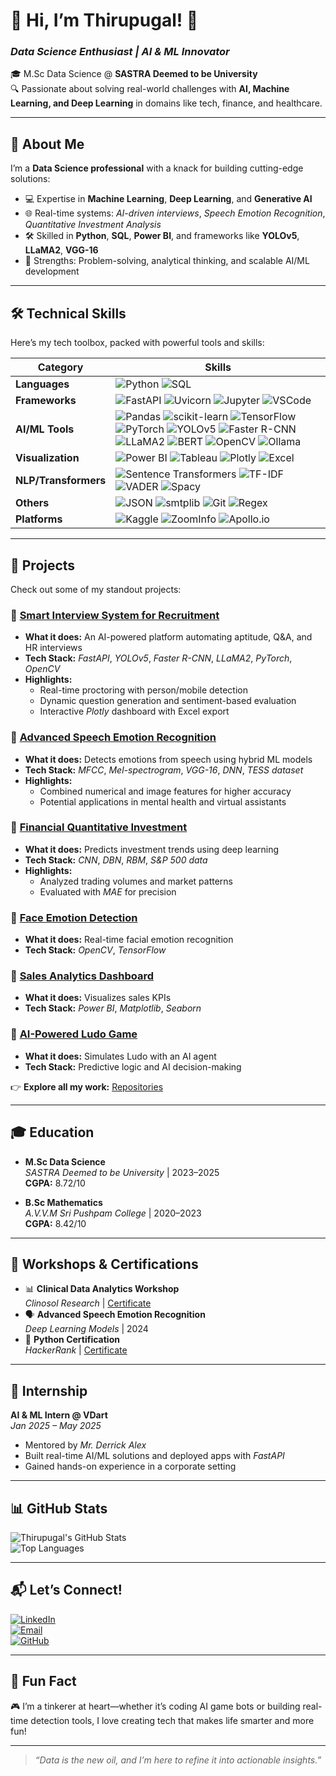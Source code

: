# 👋 Hi, I’m Thirupugal! 🚀  
### *Data Science Enthusiast | AI & ML Innovator*  

🎓 M.Sc Data Science @ **SASTRA Deemed to be University**  
🔍 Passionate about solving real-world challenges with **AI, Machine Learning, and Deep Learning** in domains like tech, finance, and healthcare.

---

## 🌟 About Me  
I’m a **Data Science professional** with a knack for building cutting-edge solutions:  
- 💻 Expertise in **Machine Learning**, **Deep Learning**, and **Generative AI**  
- 🌐 Real-time systems: *AI-driven interviews*, *Speech Emotion Recognition*, *Quantitative Investment Analysis*  
- 🛠️ Skilled in **Python**, **SQL**, **Power BI**, and frameworks like **YOLOv5**, **LLaMA2**, **VGG-16**  
- 🧠 Strengths: Problem-solving, analytical thinking, and scalable AI/ML development  

---

## 🛠️ Technical Skills  
Here’s my tech toolbox, packed with powerful tools and skills:  

| **Category**          | **Skills**                                                                                  |
|-----------------------|---------------------------------------------------------------------------------------------|
| **Languages**         | ![Python](https://img.shields.io/badge/-Python-3776AB?logo=python&logoColor=white) ![SQL](https://img.shields.io/badge/-SQL-4479A1?logo=postgresql&logoColor=white) |
| **Frameworks**        | ![FastAPI](https://img.shields.io/badge/-FastAPI-009688?logo=fastapi&logoColor=white) ![Uvicorn](https://img.shields.io/badge/-Uvicorn-009688?logo=uvicorn&logoColor=white) ![Jupyter](https://img.shields.io/badge/-Jupyter-F37626?logo=jupyter&logoColor=white) ![VSCode](https://img.shields.io/badge/-VSCode-007ACC?logo=visualstudiocode&logoColor=white) |
| **AI/ML Tools**       | ![Pandas](https://img.shields.io/badge/-Pandas-150458?logo=pandas&logoColor=white) ![scikit-learn](https://img.shields.io/badge/-scikit--learn-F7931E?logo=scikitlearn&logoColor=white) ![TensorFlow](https://img.shields.io/badge/-TensorFlow-FF6F00?logo=tensorflow&logoColor=white) ![PyTorch](https://img.shields.io/badge/-PyTorch-EE4C2C?logo=pytorch&logoColor=white) ![YOLOv5](https://img.shields.io/badge/-YOLOv5-FF6F00?logo=yolo&logoColor=white) ![Faster R-CNN](https://img.shields.io/badge/-Faster%20R--CNN-FF6F00?logo=rcnn&logoColor=white) ![LLaMA2](https://img.shields.io/badge/-LLaMA2-FF6F00?logo=llama&logoColor=white) ![BERT](https://img.shields.io/badge/-BERT-FF6F00?logo=bert&logoColor=white) ![OpenCV](https://img.shields.io/badge/-OpenCV-5C3EE8?logo=opencv&logoColor=white) ![Ollama](https://img.shields.io/badge/-Ollama-FF6F00?logo=ollama&logoColor=white) |
| **Visualization**     | ![Power BI](https://img.shields.io/badge/-Power%20BI-F2C811?logo=powerbi&logoColor=black) ![Tableau](https://img.shields.io/badge/-Tableau-E97627?logo=tableau&logoColor=white) ![Plotly](https://img.shields.io/badge/-Plotly-3F4F75?logo=plotly&logoColor=white) ![Excel](https://img.shields.io/badge/-Excel-217346?logo=microsoftexcel&logoColor=white) |
| **NLP/Transformers**  | ![Sentence Transformers](https://img.shields.io/badge/-Sentence%20Transformers-FF6F00?logo=transformers&logoColor=white) ![TF-IDF](https://img.shields.io/badge/-TF--IDF-FF6F00?logo=tfidf&logoColor=white) ![VADER](https://img.shields.io/badge/-VADER-FF6F00?logo=vader&logoColor=white) ![Spacy](https://img.shields.io/badge/-Spacy-09A3D5?logo=spacy&logoColor=white) |
| **Others**            | ![JSON](https://img.shields.io/badge/-JSON-000000?logo=json&logoColor=white) ![smtplib](https://img.shields.io/badge/-smtplib-000000?logo=smtplib&logoColor=white) ![Git](https://img.shields.io/badge/-Git-F05032?logo=git&logoColor=white) ![Regex](https://img.shields.io/badge/-Regex-000000?logo=regex&logoColor=white) |
| **Platforms**         | ![Kaggle](https://img.shields.io/badge/-Kaggle-20BEFF?logo=kaggle&logoColor=white) ![ZoomInfo](https://img.shields.io/badge/-ZoomInfo-0077B5?logo=zoominfo&logoColor=white) ![Apollo.io](https://img.shields.io/badge/-Apollo.io-000000?logo=apollo.io&logoColor=white) |

---

## 🚀 Projects  
Check out some of my standout projects:  

### 🌟 [Smart Interview System for Recruitment](https://github.com/THIRUPUGAL-2003/Smart-Interview-System)  
- **What it does:** An AI-powered platform automating aptitude, Q&A, and HR interviews  
- **Tech Stack:** *FastAPI*, *YOLOv5*, *Faster R-CNN*, *LLaMA2*, *PyTorch*, *OpenCV*  
- **Highlights:**  
  - Real-time proctoring with person/mobile detection  
  - Dynamic question generation and sentiment-based evaluation  
  - Interactive *Plotly* dashboard with Excel export  

### 🌟 [Advanced Speech Emotion Recognition](https://github.com/THIRUPUGAL-2003/Speech-Emotion-Recognition)  
- **What it does:** Detects emotions from speech using hybrid ML models  
- **Tech Stack:** *MFCC*, *Mel-spectrogram*, *VGG-16*, *DNN*, *TESS dataset*  
- **Highlights:**  
  - Combined numerical and image features for higher accuracy  
  - Potential applications in mental health and virtual assistants  

### 🌟 [Financial Quantitative Investment](https://github.com/THIRUPUGAL-2003/Financial-Quantitative-Investment)  
- **What it does:** Predicts investment trends using deep learning  
- **Tech Stack:** *CNN*, *DBN*, *RBM*, *S&P 500 data*  
- **Highlights:**  
  - Analyzed trading volumes and market patterns  
  - Evaluated with *MAE* for precision  

### 🌟 [Face Emotion Detection](https://github.com/THIRUPUGAL-2003/Face-Emotion-Detection)  
- **What it does:** Real-time facial emotion recognition  
- **Tech Stack:** *OpenCV*, *TensorFlow*  

### 🌟 [Sales Analytics Dashboard](https://github.com/THIRUPUGAL-2003/Sales-Analytics-Dashboard)  
- **What it does:** Visualizes sales KPIs  
- **Tech Stack:** *Power BI*, *Matplotlib*, *Seaborn*  

### 🌟 [AI-Powered Ludo Game](https://github.com/THIRUPUGAL-2003/AI-Ludo-Game)  
- **What it does:** Simulates Ludo with an AI agent  
- **Tech Stack:** Predictive logic and AI decision-making  

👉 **Explore all my work:** [Repositories](https://github.com/THIRUPUGAL-2003?tab=repositories)  

---

## 🎓 Education  
- **M.Sc Data Science**  
  *SASTRA Deemed to be University* | 2023–2025  
  **CGPA:** 8.72/10  

- **B.Sc Mathematics**  
  *A.V.V.M Sri Pushpam College* | 2020–2023  
  **CGPA:** 8.42/10  

---

## 🏅 Workshops & Certifications  
- 📊 **Clinical Data Analytics Workshop**  
  *Clinosol Research* | [Certificate](https://drive.google.com/file/d/1Wm1kBISp7iB_uhi9Aj-gqAjV3qjgfG7X/view?usp=drive_link)  
- 🗣️ **Advanced Speech Emotion Recognition**  
  *Deep Learning Models* | 2024  
- 🐍 **Python Certification**  
  *HackerRank* | [Certificate](https://drive.google.com/file/d/1Wm1kBISp7iB_uhi9Aj-gqAjV3qjgfG7X/view?usp=drive_link)  

---

## 💼 Internship  
**AI & ML Intern @ VDart**  
*Jan 2025 – May 2025*  
- Mentored by *Mr. Derrick Alex*  
- Built real-time AI/ML solutions and deployed apps with *FastAPI*  
- Gained hands-on experience in a corporate setting  

---

## 📊 GitHub Stats  
![Thirupugal's GitHub Stats](https://github-readme-stats.vercel.app/api?username=THIRUPUGAL-2003&show_icons=true&theme=radical)  
![Top Languages](https://github-readme-stats.vercel.app/api/top-langs/?username=THIRUPUGAL-2003&layout=compact&theme=radical)  

---

## 📬 Let’s Connect!  
[![LinkedIn](https://img.shields.io/badge/LinkedIn-0A66C2?style=for-the-badge&logo=linkedin&logoColor=white)](https://www.linkedin.com/in/thirupugals)  
[![Email](https://img.shields.io/badge/Email-D14836?style=for-the-badge&logo=gmail&logoColor=white)](mailto:thirupugals2003@gmail.com)  
[![GitHub](https://img.shields.io/badge/GitHub-181717?style=for-the-badge&logo=github&logoColor=white)](https://github.com/THIRUPUGAL-2003)  

---

## 🎉 Fun Fact  
🎮 I’m a tinkerer at heart—whether it’s coding AI game bots or building real-time detection tools, I love creating tech that makes life smarter and more fun!  

---

> *“Data is the new oil, and I’m here to refine it into actionable insights.”*  
